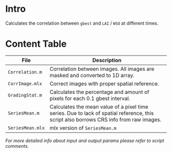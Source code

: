 # Intro
Calculates the correlation between `gbest` and `LAI` / `WSO` at different times.

# Content Table

| File             	| Description                                                                                                                            	|
|------------------	|----------------------------------------------------------------------------------------------------------------------------------------	|
| `Correlation.m`  	| Correlation between images. All images are masked and converted to 1D array.                                                           	|
| `CorrImage.mlx`  	| Correct images with proper spatial reference.                                                                                          	|
| `GradingStat.m`  	| Calculates the percentage and amount of pixels for each 0.1 gbest interval.                                                            	|
| `SeriesMean.m`   	| Calculates the mean value of a pixel time series. Due to lack of spatial reference, this script also borrows CRS info from raw images. 	|
| `SeriesMean.mlx` 	| mlx version of `SeriesMean.m`                                                                                                          	|

*For more detailed info about input and output params please refer to script comments.*
